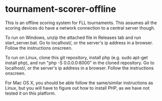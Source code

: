 # tournament-scorer-offline

This is an offline scoring system for FLL tournaments. This assumes all the scoring devices do have a network connection to a central server though.

To run on Windows, unzip the attached file in Releases tab and run start_server.bat. Go to localhost/, or the server's ip address in a browser. Follow the instructions onscreen.

To run on Linux, clone this git repository, install php (e.g. sudo apt-get install php), and run "php -S 0.0.0.0:8000" in the cloned repository. Go to localhost/, or the server's ip address in a browser. Follow the instructions onscreen. 

For Mac OS X, you should be able follow the same/similar instructions as Linux, but you will have to figure out how to install PHP, as we have not tested it on this platform.
